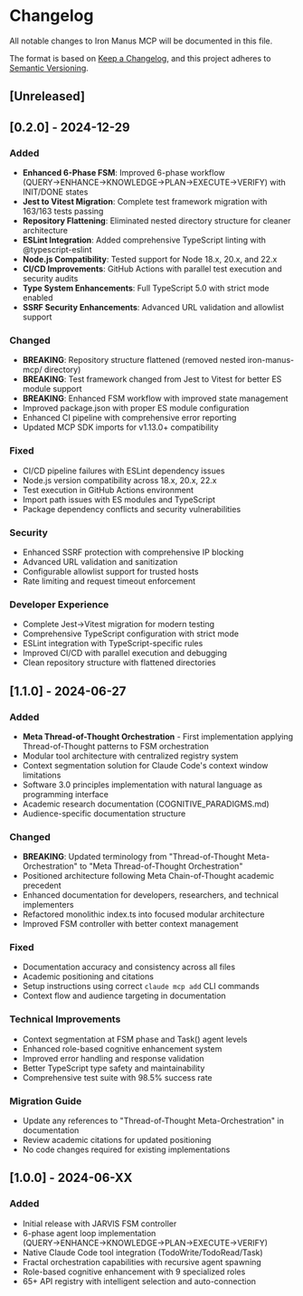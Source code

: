 # Changelog

All notable changes to Iron Manus MCP will be documented in this file.

The format is based on [Keep a Changelog](https://keepachangelog.com/en/1.0.0/),
and this project adheres to [Semantic Versioning](https://semver.org/spec/v2.0.0.html).

## [Unreleased]

## [0.2.0] - 2024-12-29

### Added
- **Enhanced 6-Phase FSM**: Improved 6-phase workflow (QUERY→ENHANCE→KNOWLEDGE→PLAN→EXECUTE→VERIFY) with INIT/DONE states
- **Jest to Vitest Migration**: Complete test framework migration with 163/163 tests passing
- **Repository Flattening**: Eliminated nested directory structure for cleaner architecture
- **ESLint Integration**: Added comprehensive TypeScript linting with @typescript-eslint
- **Node.js Compatibility**: Tested support for Node 18.x, 20.x, and 22.x
- **CI/CD Improvements**: GitHub Actions with parallel test execution and security audits
- **Type System Enhancements**: Full TypeScript 5.0 with strict mode enabled
- **SSRF Security Enhancements**: Advanced URL validation and allowlist support

### Changed  
- **BREAKING**: Repository structure flattened (removed nested iron-manus-mcp/ directory)
- **BREAKING**: Test framework changed from Jest to Vitest for better ES module support
- **BREAKING**: Enhanced FSM workflow with improved state management
- Improved package.json with proper ES module configuration
- Enhanced CI pipeline with comprehensive error reporting
- Updated MCP SDK imports for v1.13.0+ compatibility

### Fixed
- CI/CD pipeline failures with ESLint dependency issues
- Node.js version compatibility across 18.x, 20.x, 22.x
- Test execution in GitHub Actions environment
- Import path issues with ES modules and TypeScript
- Package dependency conflicts and security vulnerabilities

### Security
- Enhanced SSRF protection with comprehensive IP blocking
- Advanced URL validation and sanitization
- Configurable allowlist support for trusted hosts
- Rate limiting and request timeout enforcement

### Developer Experience
- Complete Jest→Vitest migration for modern testing
- Comprehensive TypeScript configuration with strict mode
- ESLint integration with TypeScript-specific rules
- Improved CI/CD with parallel execution and debugging
- Clean repository structure with flattened directories

## [1.1.0] - 2024-06-27

### Added
- **Meta Thread-of-Thought Orchestration** - First implementation applying Thread-of-Thought patterns to FSM orchestration
- Modular tool architecture with centralized registry system
- Context segmentation solution for Claude Code's context window limitations
- Software 3.0 principles implementation with natural language as programming interface
- Academic research documentation (COGNITIVE_PARADIGMS.md)
- Audience-specific documentation structure

### Changed
- **BREAKING**: Updated terminology from "Thread-of-Thought Meta-Orchestration" to "Meta Thread-of-Thought Orchestration"
- Positioned architecture following Meta Chain-of-Thought academic precedent
- Enhanced documentation for developers, researchers, and technical implementers
- Refactored monolithic index.ts into focused modular architecture
- Improved FSM controller with better context management

### Fixed
- Documentation accuracy and consistency across all files
- Academic positioning and citations
- Setup instructions using correct `claude mcp add` CLI commands
- Context flow and audience targeting in documentation

### Technical Improvements
- Context segmentation at FSM phase and Task() agent levels
- Enhanced role-based cognitive enhancement system
- Improved error handling and response validation
- Better TypeScript type safety and maintainability
- Comprehensive test suite with 98.5% success rate

### Migration Guide
- Update any references to "Thread-of-Thought Meta-Orchestration" in documentation
- Review academic citations for updated positioning
- No code changes required for existing implementations

## [1.0.0] - 2024-06-XX

### Added
- Initial release with JARVIS FSM controller
- 6-phase agent loop implementation (QUERY→ENHANCE→KNOWLEDGE→PLAN→EXECUTE→VERIFY)
- Native Claude Code tool integration (TodoWrite/TodoRead/Task)
- Fractal orchestration capabilities with recursive agent spawning
- Role-based cognitive enhancement with 9 specialized roles
- 65+ API registry with intelligent selection and auto-connection